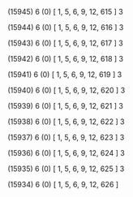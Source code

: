 (15945) 6 (0) [ 1, 5, 6, 9, 12, 615 ] 3 


(15944) 6 (0) [ 1, 5, 6, 9, 12, 616 ] 3 


(15943) 6 (0) [ 1, 5, 6, 9, 12, 617 ] 3 


(15942) 6 (0) [ 1, 5, 6, 9, 12, 618 ] 3 


(15941) 6 (0) [ 1, 5, 6, 9, 12, 619 ] 3 


(15940) 6 (0) [ 1, 5, 6, 9, 12, 620 ] 3 


(15939) 6 (0) [ 1, 5, 6, 9, 12, 621 ] 3 


(15938) 6 (0) [ 1, 5, 6, 9, 12, 622 ] 3 


(15937) 6 (0) [ 1, 5, 6, 9, 12, 623 ] 3 


(15936) 6 (0) [ 1, 5, 6, 9, 12, 624 ] 3 


(15935) 6 (0) [ 1, 5, 6, 9, 12, 625 ] 3 


(15934) 6 (0) [ 1, 5, 6, 9, 12, 626 ]  

